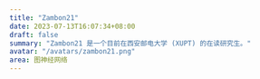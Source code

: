 ```yaml
---
title: "Zambon21"
date: 2023-07-13T16:07:34+08:00
draft: false
summary: "Zambon21 是一个目前在西安邮电大学 (XUPT) 的在读研究生。"
avatar: "/avatars/zambon21.png"
area: 图神经网络
---
```

